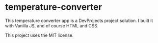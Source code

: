 # temperature-converter
This temperature converter app is a DevProjects project solution. I built it with Vanilla JS, and of course HTML and CSS.

This project uses the MIT license.
